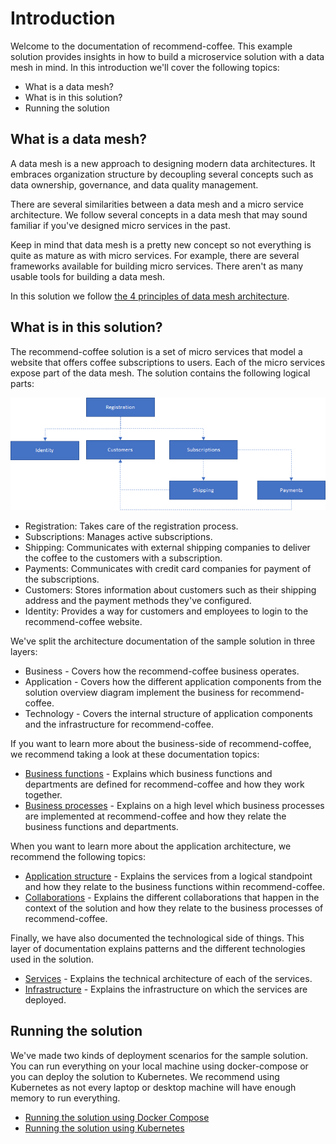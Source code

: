 # Introduction

Welcome to the documentation of recommend-coffee. This example solution provides insights in how to build a microservice
solution with a data mesh in mind. In this introduction we'll cover the following topics:

* What is a data mesh?
* What is in this solution?
* Running the solution

## What is a data mesh?

A data mesh is a new approach to designing modern data architectures. It embraces organization structure by decoupling
several concepts such as data ownership, governance, and data quality management.

There are several similarities between a data mesh and a micro service architecture. We follow several concepts in a
data mesh that may sound familiar if you've designed micro services in the past.

Keep in mind that data mesh is a pretty new concept so not everything is quite as mature as with micro services.
For example, there are several frameworks available for building micro services. There aren't as many usable tools
for building a data mesh.

In this solution we follow [the 4 principles of data mesh architecture](02-data-mesh-principles.md).

## What is in this solution?

The recommend-coffee solution is a set of micro services that model a website that offers coffee subscriptions to users.
Each of the micro services expose part of the data mesh. The solution contains the following logical parts:

![Solution overview](images/solution-overview.png)

* Registration: Takes care of the registration process.
* Subscriptions: Manages active subscriptions.
* Shipping: Communicates with external shipping companies to deliver the coffee to the customers with a subscription.
* Payments: Communicates with credit card companies for payment of the subscriptions.
* Customers: Stores information about customers such as their shipping address and the payment methods they've configured.
* Identity: Provides a way for customers and employees to login to the recommend-coffee website.

We've split the architecture documentation of the sample solution in three layers:

* Business - Covers how the recommend-coffee business operates.
* Application - Covers how the different application components from the solution overview diagram implement the
  business for recommend-coffee.
* Technology - Covers the internal structure of application components and the infrastructure for recommend-coffee.

If you want to learn more about the business-side of recommend-coffee, we recommend taking a look at these documentation
topics:

* [Business functions](architecture/business/01-business-functions.md) - Explains which business functions and
  departments are defined for recommend-coffee and how they work together.
* [Business processes](architecture/business/02-business-processes.md) - Explains on a high level which business
  processes are implemented at recommend-coffee and how they relate the business functions and departments.

When you want to learn more about the application architecture, we recommend the following topics:

* [Application structure](architecture/application/01-structure.md) - Explains the services from a logical standpoint
  and how they relate to the business functions within recommend-coffee.
* [Collaborations](architecture/application/02-collaborations.md) - Explains the different collaborations that happen
  in the context of the solution and how they relate to the business processes of recommend-coffee.

Finally, we have also documented the technological side of things. This layer of documentation explains patterns
and the different technologies used in the solution.

* [Services](architecture/technology/01-services.md) - Explains the technical architecture of each of the services.
* [Infrastructure](architecture/technology/02-infrastructure.md) - Explains the infrastructure on which the services
  are deployed.

## Running the solution

We've made two kinds of deployment scenarios for the sample solution. You can run everything on your local machine
using docker-compose or you can deploy the solution to Kubernetes. We recommend using Kubernetes as not every laptop
or desktop machine will have enough memory to run everything.

* [Running the solution using Docker Compose](deployment/01-docker-compose.md)
* [Running the solution using Kubernetes](deployment/02-kubernetes.md)
